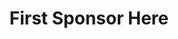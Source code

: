 ---
title: "First Sponsor Here"
description: "This is an example post"
youtube: <iframe width="560" height="315" src="https://www.youtube.com/embed/ItFRl0If1eo" title="YouTube video player" frameborder="0" allow="accelerometer; autoplay; clipboard-write; encrypted-media; gyroscope; picture-in-picture" allowfullscreen></iframe>
---